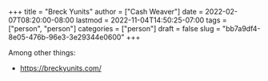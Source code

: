 +++
title = "Breck Yunits"
author = ["Cash Weaver"]
date = 2022-02-07T08:20:00-08:00
lastmod = 2022-11-04T14:50:25-07:00
tags = ["person", "person"]
categories = ["person"]
draft = false
slug = "bb7a9df4-8e05-476b-96e3-3e29344e0600"
+++

Among other things:

-   <https://breckyunits.com/>
